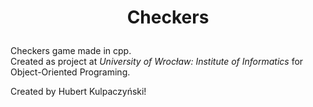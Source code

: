 # <p align="center"> Checkers </p>
Checkers game made in cpp.\
Created as project at *University of Wrocław: Institute of Informatics* for Object-Oriented Programing.

Created by Hubert Kulpaczyński!